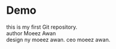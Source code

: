 # Demo
this is my first Git repository.
<br>
author Moeez Awan
<Br>
design ny moeez awan.
ceo moeez awan.
<br>
